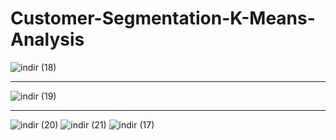 # Customer-Segmentation-K-Means-Analysis
![indir (18)](https://user-images.githubusercontent.com/97463861/210103564-7f64a2b4-8bd8-4ba7-b515-f75969a867e5.png)

<hr>

![indir (19)](https://user-images.githubusercontent.com/97463861/210103553-c1e86507-76f9-479f-ab1a-b51fa289409c.png)

<hr>

![indir (20)](https://user-images.githubusercontent.com/97463861/210103556-bd970dd5-802c-44a9-8094-58d8afea61b5.png)
![indir (21)](https://user-images.githubusercontent.com/97463861/210103558-026e3f8d-7a79-460f-ac2d-6f4b66534d18.png)
![indir (17)](https://user-images.githubusercontent.com/97463861/210103562-ec3c3437-03f3-408d-abf9-7aee1f5b6b59.png)
